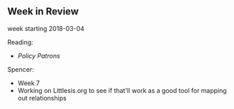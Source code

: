 ## Week in Review

week starting 2018-03-04

Reading:
* _Policy Patrons_

Spencer:
* Week 7
* Working on Littlesis.org to see if that'll work as a good tool for mapping out relationships
